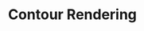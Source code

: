 ---
title: "Contour Rendering"
post_slug: contour-rendering
layout: project
tags: ["C++", "OpenGL", "Computer Graphics"]
description: "A C++ application for visualing contours as 3D models."
sourcecode: "https://github.com/pegasus-lynx/ContourRendering"
---